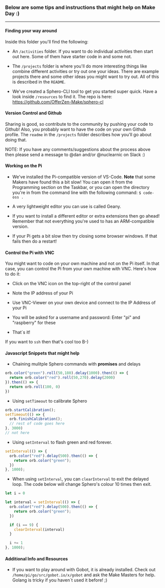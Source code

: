 ### Below are some tips and instructions that might help on Make Day :)

-----

#### Finding your way around

Inside this folder you'll find the following:

* An `/activities` folder. If you want to do individual activities then start out here. Some of them have starter code in and some not.

* The `/projects` folder is where you'll do more interesting things like combine different activities or try out one your ideas. There are example projects there and some other ideas you might want to try out. All of this is described in the `README`.

* We've created a Sphero-CLI tool to get you started super quick. Have a look inside `/resources` to find it. The repo is here:
https://github.com/OfferZen-Make/sphero-cl


#### Version Control and Github

Sharing is good, so contribute to the community by pushing your code to Github! Also, you probably want to have the code on your own Github profile. The `readme` in the `/projects` folder describes how you'll go about doing that.

NOTE: If you have any comments/suggestions about the process above then please send a message to @dan and/or @nuclearnic on Slack :)

#### Working on the Pi


* We've installed the Pi-compatible version of VS-Code. <b>Note</b> that some Makers have found this a bit slow! You can open it from the Programming section on the Taskbar, or you can open the directory you're in from the command line with the following command:
`$ code-oss .`

* A very lightweight editor you can use is called Geany.

* If you want to install a different editor or extra extensions then go ahead! Remember that not everything you're used to has an ARM-compatible version.

* If your Pi gets a bit slow then try closing some browser windows. If that fails then do a restart!


#### Control the Pi with VNC

You might want to code on your own machine and not on the Pi itself. In that case, you can control the Pi from your own machine with VNC. Here's how to do it:

* Click on the VNC icon on the top-right of the control panel

* Note the IP address of your Pi

* Use VNC-Viewer on your own device and connect to the IP Address of your Pi

* You will be asked for a username and password: Enter "pi" and "raspberry" for these

* That´s it!

If you want to `ssh` then that's cool too B-)


#### Javascript Snippets that might help

* Chaining mulitple Sphero commands with <b>promises</b> and delays
```javascript
orb.color("green").roll(50,180).delay(1000).then(() => {
  return orb.color("red").roll(50,270).delay(2000)
}).then(() => {
  return orb.roll(100, 0)
})
```

* Using `setTimeout` to calibrate Sphero
```javascript
orb.startCalibration();
setTimeout(() => {
  orb.finishCalibration();
  // rest of code goes here
}, 3000)
// not here
```

* Using `setInterval` to flash green and red forever.
```javascript
setInterval(() => {
  orb.color("red").delay(500).then(() => {
    return orb.color("green");
  })
}, 1000);
```

* When using `setInterval`, you can `clearInterval` to exit the delayed loop. The code below will change Sphero's colour 10 times then exit.
```javascript
let i = 0

let interval = setInterval(() => {
  orb.color("red").delay(500).then(() => {
    return orb.color("green");
  })

  if (i == 9) {
    clearInterval(interval)
  }

  i += 1
}, 1000);
```

#### Additional Info and Resources

* If you want to play around with Gobot, it is already installed. Check out `/home/pi/go/src/gobot.io/x/gobot` and ask the Make Masters for help. Golang is tricky if you haven´t used it before! ;)

